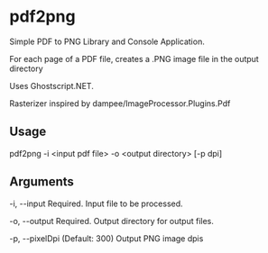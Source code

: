 # pdf2png
Simple PDF to PNG Library and Console Application. 

For each page of a PDF file, creates a .PNG image file in the output directory 

Uses Ghostscript.NET. 

Rasterizer inspired by dampee/ImageProcessor.Plugins.Pdf

## Usage
pdf2png -i \<input pdf file\> -o \<output directory\> [-p dpi]

## Arguments
-i, --input       Required. Input file to be processed.

-o, --output      Required. Output directory for output files.

-p, --pixelDpi    (Default: 300) Output PNG image dpis
